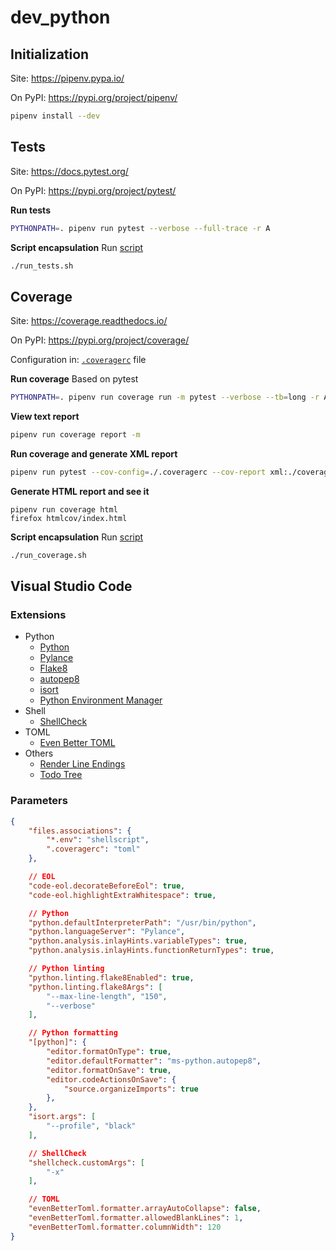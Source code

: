 # dev_python

## Initialization
Site: https://pipenv.pypa.io/

On PyPI: https://pypi.org/project/pipenv/
```bash
pipenv install --dev
```

## Tests
Site: https://docs.pytest.org/

On PyPI: https://pypi.org/project/pytest/

**Run tests**
```bash
PYTHONPATH=. pipenv run pytest --verbose --full-trace -r A
```

**Script encapsulation**
Run [script](./run_tests.sh)
```bash
./run_tests.sh
```

## Coverage
Site: https://coverage.readthedocs.io/

On PyPI: https://pypi.org/project/coverage/

Configuration in: [`.coveragerc`](./.coveragerc) file

**Run coverage**
Based on pytest
```bash
PYTHONPATH=. pipenv run coverage run -m pytest --verbose --tb=long -r A
```

**View text report**
```bash
pipenv run coverage report -m
```

**Run coverage and generate XML report**
```bash
pipenv run pytest --cov-config=./.coveragerc --cov-report xml:./coverage.xml --cov .
```

**Generate HTML report and see it**
```
pipenv run coverage html
firefox htmlcov/index.html
```

**Script encapsulation**
Run [script](./run_coverage.sh)
```bash
./run_coverage.sh
```

## Visual Studio Code

### Extensions
* Python
    * [Python](https://marketplace.visualstudio.com/items?itemName=ms-python.python)
    * [Pylance](https://marketplace.visualstudio.com/items?itemName=ms-python.vscode-pylance)
    * [Flake8](https://marketplace.visualstudio.com/items?itemName=ms-python.flake8)
    * [autopep8](https://marketplace.visualstudio.com/items?itemName=ms-python.autopep8)
    * [isort](https://marketplace.visualstudio.com/items?itemName=ms-python.isort)
    * [Python Environment Manager](https://marketplace.visualstudio.com/items?itemName=donjayamanne.python-environment-manager)
* Shell
    * [ShellCheck](https://marketplace.visualstudio.com/items?itemName=timonwong.shellcheck)
* TOML
    * [Even Better TOML](https://marketplace.visualstudio.com/items?itemName=tamasfe.even-better-toml)
* Others
    * [Render Line Endings](https://marketplace.visualstudio.com/items?itemName=medo64.render-crlf)
    * [Todo Tree](https://marketplace.visualstudio.com/items?itemName=Gruntfuggly.todo-tree)

### Parameters
```json
{
    "files.associations": {
        "*.env": "shellscript",
        ".coveragerc": "toml"
    },

    // EOL
    "code-eol.decorateBeforeEol": true,
    "code-eol.highlightExtraWhitespace": true,

    // Python
    "python.defaultInterpreterPath": "/usr/bin/python",
    "python.languageServer": "Pylance",
    "python.analysis.inlayHints.variableTypes": true,
    "python.analysis.inlayHints.functionReturnTypes": true,

    // Python linting
    "python.linting.flake8Enabled": true,
    "python.linting.flake8Args": [
        "--max-line-length", "150",
        "--verbose"
    ],

    // Python formatting
    "[python]": {
        "editor.formatOnType": true,
        "editor.defaultFormatter": "ms-python.autopep8",
        "editor.formatOnSave": true,
        "editor.codeActionsOnSave": {
            "source.organizeImports": true
        },
    },
    "isort.args": [
        "--profile", "black"
    ],

    // ShellCheck
    "shellcheck.customArgs": [
        "-x"
    ],

    // TOML
    "evenBetterToml.formatter.arrayAutoCollapse": false,
    "evenBetterToml.formatter.allowedBlankLines": 1,
    "evenBetterToml.formatter.columnWidth": 120
}
```
